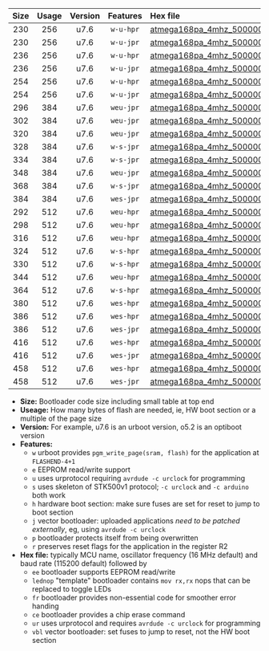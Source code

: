 |Size|Usage|Version|Features|Hex file|
|:-:|:-:|:-:|:-:|:--|
|230|256|u7.6|`w-u-hpr`|[atmega168pa_4mhz_500000bps_ur.hex](https://raw.githubusercontent.com/stefanrueger/urboot/main//atmega168pa_4mhz_500000bps_ur.hex)|
|230|256|u7.6|`w-u-jpr`|[atmega168pa_4mhz_500000bps_ur_vbl.hex](https://raw.githubusercontent.com/stefanrueger/urboot/main//atmega168pa_4mhz_500000bps_ur_vbl.hex)|
|236|256|u7.6|`w-u-hpr`|[atmega168pa_4mhz_500000bps_lednop_ur.hex](https://raw.githubusercontent.com/stefanrueger/urboot/main//atmega168pa_4mhz_500000bps_lednop_ur.hex)|
|236|256|u7.6|`w-u-jpr`|[atmega168pa_4mhz_500000bps_lednop_ur_vbl.hex](https://raw.githubusercontent.com/stefanrueger/urboot/main//atmega168pa_4mhz_500000bps_lednop_ur_vbl.hex)|
|254|256|u7.6|`w-u-hpr`|[atmega168pa_4mhz_500000bps_lednop_fr_ur.hex](https://raw.githubusercontent.com/stefanrueger/urboot/main//atmega168pa_4mhz_500000bps_lednop_fr_ur.hex)|
|254|256|u7.6|`w-u-jpr`|[atmega168pa_4mhz_500000bps_lednop_fr_ur_vbl.hex](https://raw.githubusercontent.com/stefanrueger/urboot/main//atmega168pa_4mhz_500000bps_lednop_fr_ur_vbl.hex)|
|296|384|u7.6|`weu-jpr`|[atmega168pa_4mhz_500000bps_ee_ur_vbl.hex](https://raw.githubusercontent.com/stefanrueger/urboot/main//atmega168pa_4mhz_500000bps_ee_ur_vbl.hex)|
|302|384|u7.6|`weu-jpr`|[atmega168pa_4mhz_500000bps_ee_lednop_ur_vbl.hex](https://raw.githubusercontent.com/stefanrueger/urboot/main//atmega168pa_4mhz_500000bps_ee_lednop_ur_vbl.hex)|
|320|384|u7.6|`weu-jpr`|[atmega168pa_4mhz_500000bps_ee_lednop_fr_ur_vbl.hex](https://raw.githubusercontent.com/stefanrueger/urboot/main//atmega168pa_4mhz_500000bps_ee_lednop_fr_ur_vbl.hex)|
|328|384|u7.6|`w-s-jpr`|[atmega168pa_4mhz_500000bps_vbl.hex](https://raw.githubusercontent.com/stefanrueger/urboot/main//atmega168pa_4mhz_500000bps_vbl.hex)|
|334|384|u7.6|`w-s-jpr`|[atmega168pa_4mhz_500000bps_lednop_vbl.hex](https://raw.githubusercontent.com/stefanrueger/urboot/main//atmega168pa_4mhz_500000bps_lednop_vbl.hex)|
|348|384|u7.6|`weu-jpr`|[atmega168pa_4mhz_500000bps_ee_lednop_fr_ce_ur_vbl.hex](https://raw.githubusercontent.com/stefanrueger/urboot/main//atmega168pa_4mhz_500000bps_ee_lednop_fr_ce_ur_vbl.hex)|
|368|384|u7.6|`w-s-jpr`|[atmega168pa_4mhz_500000bps_lednop_fr_vbl.hex](https://raw.githubusercontent.com/stefanrueger/urboot/main//atmega168pa_4mhz_500000bps_lednop_fr_vbl.hex)|
|384|384|u7.6|`wes-jpr`|[atmega168pa_4mhz_500000bps_ee_vbl.hex](https://raw.githubusercontent.com/stefanrueger/urboot/main//atmega168pa_4mhz_500000bps_ee_vbl.hex)|
|292|512|u7.6|`weu-hpr`|[atmega168pa_4mhz_500000bps_ee_ur.hex](https://raw.githubusercontent.com/stefanrueger/urboot/main//atmega168pa_4mhz_500000bps_ee_ur.hex)|
|298|512|u7.6|`weu-hpr`|[atmega168pa_4mhz_500000bps_ee_lednop_ur.hex](https://raw.githubusercontent.com/stefanrueger/urboot/main//atmega168pa_4mhz_500000bps_ee_lednop_ur.hex)|
|316|512|u7.6|`weu-hpr`|[atmega168pa_4mhz_500000bps_ee_lednop_fr_ur.hex](https://raw.githubusercontent.com/stefanrueger/urboot/main//atmega168pa_4mhz_500000bps_ee_lednop_fr_ur.hex)|
|324|512|u7.6|`w-s-hpr`|[atmega168pa_4mhz_500000bps.hex](https://raw.githubusercontent.com/stefanrueger/urboot/main//atmega168pa_4mhz_500000bps.hex)|
|330|512|u7.6|`w-s-hpr`|[atmega168pa_4mhz_500000bps_lednop.hex](https://raw.githubusercontent.com/stefanrueger/urboot/main//atmega168pa_4mhz_500000bps_lednop.hex)|
|344|512|u7.6|`weu-hpr`|[atmega168pa_4mhz_500000bps_ee_lednop_fr_ce_ur.hex](https://raw.githubusercontent.com/stefanrueger/urboot/main//atmega168pa_4mhz_500000bps_ee_lednop_fr_ce_ur.hex)|
|364|512|u7.6|`w-s-hpr`|[atmega168pa_4mhz_500000bps_lednop_fr.hex](https://raw.githubusercontent.com/stefanrueger/urboot/main//atmega168pa_4mhz_500000bps_lednop_fr.hex)|
|380|512|u7.6|`wes-hpr`|[atmega168pa_4mhz_500000bps_ee.hex](https://raw.githubusercontent.com/stefanrueger/urboot/main//atmega168pa_4mhz_500000bps_ee.hex)|
|386|512|u7.6|`wes-hpr`|[atmega168pa_4mhz_500000bps_ee_lednop.hex](https://raw.githubusercontent.com/stefanrueger/urboot/main//atmega168pa_4mhz_500000bps_ee_lednop.hex)|
|386|512|u7.6|`wes-jpr`|[atmega168pa_4mhz_500000bps_ee_lednop_vbl.hex](https://raw.githubusercontent.com/stefanrueger/urboot/main//atmega168pa_4mhz_500000bps_ee_lednop_vbl.hex)|
|416|512|u7.6|`wes-hpr`|[atmega168pa_4mhz_500000bps_ee_lednop_fr.hex](https://raw.githubusercontent.com/stefanrueger/urboot/main//atmega168pa_4mhz_500000bps_ee_lednop_fr.hex)|
|416|512|u7.6|`wes-jpr`|[atmega168pa_4mhz_500000bps_ee_lednop_fr_vbl.hex](https://raw.githubusercontent.com/stefanrueger/urboot/main//atmega168pa_4mhz_500000bps_ee_lednop_fr_vbl.hex)|
|458|512|u7.6|`wes-hpr`|[atmega168pa_4mhz_500000bps_ee_lednop_fr_ce.hex](https://raw.githubusercontent.com/stefanrueger/urboot/main//atmega168pa_4mhz_500000bps_ee_lednop_fr_ce.hex)|
|458|512|u7.6|`wes-jpr`|[atmega168pa_4mhz_500000bps_ee_lednop_fr_ce_vbl.hex](https://raw.githubusercontent.com/stefanrueger/urboot/main//atmega168pa_4mhz_500000bps_ee_lednop_fr_ce_vbl.hex)|

- **Size:** Bootloader code size including small table at top end
- **Useage:** How many bytes of flash are needed, ie, HW boot section or a multiple of the page size
- **Version:** For example, u7.6 is an urboot version, o5.2 is an optiboot version
- **Features:**
  + `w` urboot provides `pgm_write_page(sram, flash)` for the application at `FLASHEND-4+1`
  + `e` EEPROM read/write support
  + `u` uses urprotocol requiring `avrdude -c urclock` for programming
  + `s` uses skeleton of STK500v1 protocol; `-c urclock` and `-c arduino` both work
  + `h` hardware boot section: make sure fuses are set for reset to jump to boot section
  + `j` vector bootloader: uploaded applications *need to be patched externally*, eg, using `avrdude -c urclock`
  + `p` bootloader protects itself from being overwritten
  + `r` preserves reset flags for the application in the register R2
- **Hex file:** typically MCU name, oscillator frequency (16 MHz default) and baud rate (115200 default) followed by
  + `ee` bootloader supports EEPROM read/write
  + `lednop` "template" bootloader contains `mov rx,rx` nops that can be replaced to toggle LEDs
  + `fr` bootloader provides non-essential code for smoother error handing
  + `ce` bootloader provides a chip erase command
  + `ur` uses urprotocol and requires `avrdude -c urclock` for programming
  + `vbl` vector bootloader: set fuses to jump to reset, not the HW boot section
